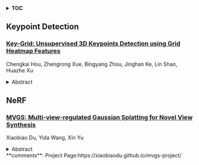 <details>
  <summary><b>TOC</b></summary>
  <ol>
    <li><a href=#keypoint-detection>Keypoint Detection</a></li>
      <ul>
        <li><a href=#Key-Grid:-Unsupervised-3D-Keypoints-Detection-using-Grid-Heatmap-Features>Key-Grid: Unsupervised 3D Keypoints Detection using Grid Heatmap Features</a></li>
      </ul>
    </li>
    <li><a href=#nerf>NeRF</a></li>
      <ul>
        <li><a href=#MVGS:-Multi-view-regulated-Gaussian-Splatting-for-Novel-View-Synthesis>MVGS: Multi-view-regulated Gaussian Splatting for Novel View Synthesis</a></li>
      </ul>
    </li>
  </ol>
</details>

## Keypoint Detection  

### [Key-Grid: Unsupervised 3D Keypoints Detection using Grid Heatmap Features](http://arxiv.org/abs/2410.02237)  
Chengkai Hou, Zhengrong Xue, Bingyang Zhou, Jinghan Ke, Lin Shao, Huazhe Xu  
<details>  
  <summary>Abstract</summary>  
  <ol>  
    Detecting 3D keypoints with semantic consistency is widely used in many scenarios such as pose estimation, shape registration and robotics. Currently, most unsupervised 3D keypoint detection methods focus on the rigid-body objects. However, when faced with deformable objects, the keypoints they identify do not preserve semantic consistency well. In this paper, we introduce an innovative unsupervised keypoint detector Key-Grid for both the rigid-body and deformable objects, which is an autoencoder framework. The encoder predicts keypoints and the decoder utilizes the generated keypoints to reconstruct the objects. Unlike previous work, we leverage the identified keypoint in formation to form a 3D grid feature heatmap called grid heatmap, which is used in the decoder section. Grid heatmap is a novel concept that represents the latent variables for grid points sampled uniformly in the 3D cubic space, where these variables are the shortest distance between the grid points and the skeleton connected by keypoint pairs. Meanwhile, we incorporate the information from each layer of the encoder into the decoder section. We conduct an extensive evaluation of Key-Grid on a list of benchmark datasets. Key-Grid achieves the state-of-the-art performance on the semantic consistency and position accuracy of keypoints. Moreover, we demonstrate the robustness of Key-Grid to noise and downsampling. In addition, we achieve SE-(3) invariance of keypoints though generalizing Key-Grid to a SE(3)-invariant backbone.  
  </ol>  
</details>  
  
  



## NeRF  

### [MVGS: Multi-view-regulated Gaussian Splatting for Novel View Synthesis](http://arxiv.org/abs/2410.02103)  
Xiaobiao Du, Yida Wang, Xin Yu  
<details>  
  <summary>Abstract</summary>  
  <ol>  
    Recent works in volume rendering, \textit{e.g.} NeRF and 3D Gaussian Splatting (3DGS), significantly advance the rendering quality and efficiency with the help of the learned implicit neural radiance field or 3D Gaussians. Rendering on top of an explicit representation, the vanilla 3DGS and its variants deliver real-time efficiency by optimizing the parametric model with single-view supervision per iteration during training which is adopted from NeRF. Consequently, certain views are overfitted, leading to unsatisfying appearance in novel-view synthesis and imprecise 3D geometries. To solve aforementioned problems, we propose a new 3DGS optimization method embodying four key novel contributions: 1) We transform the conventional single-view training paradigm into a multi-view training strategy. With our proposed multi-view regulation, 3D Gaussian attributes are further optimized without overfitting certain training views. As a general solution, we improve the overall accuracy in a variety of scenarios and different Gaussian variants. 2) Inspired by the benefit introduced by additional views, we further propose a cross-intrinsic guidance scheme, leading to a coarse-to-fine training procedure concerning different resolutions. 3) Built on top of our multi-view regulated training, we further propose a cross-ray densification strategy, densifying more Gaussian kernels in the ray-intersect regions from a selection of views. 4) By further investigating the densification strategy, we found that the effect of densification should be enhanced when certain views are distinct dramatically. As a solution, we propose a novel multi-view augmented densification strategy, where 3D Gaussians are encouraged to get densified to a sufficient number accordingly, resulting in improved reconstruction accuracy.  
  </ol>  
</details>  
**comments**: Project Page:https://xiaobiaodu.github.io/mvgs-project/  
  
  



